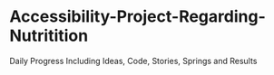 # Accessibility-Project-Regarding-Nutritition
Daily Progress Including Ideas, Code, Stories, Springs and Results
